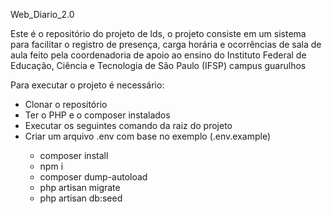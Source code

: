 Web_Diario_2.0

Este é o repositório do projeto de lds, o projeto consiste em um sistema para facilitar o registro de presença, carga horária e ocorrências de sala de aula feito pela coordenadoria de apoio ao ensino do  Instituto Federal de Educação, Ciência e Tecnologia de São Paulo (IFSP) campus guarulhos

Para executar o projeto é necessário:

<ul>
    <li>Clonar o repositório</li>
    <li>Ter o PHP e o composer instalados</li>
    <li>Executar os seguintes comando da raiz do projeto</li>
    <li>Criar um arquivo .env com base no exemplo (.env.example)</li>
        <ul>
            <li>composer install</li>
            <li>npm i</li>
            <li>composer dump-autoload</li>
            <li>php artisan migrate</li>
            <li>php artisan db:seed</li>
        </ul>
<ul>

